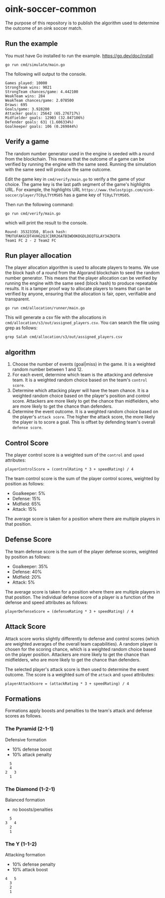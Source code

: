 # oink-soccer-common

The purpose of this repository is to publish the algorithm used to determine the outcome of an oink soccer match.

## Run the example

You must have Go installed to run the example. https://go.dev/doc/install

```shell
go run cmd/simulate/main.go
```

The following will output to the console.

```text
Games played: 10000
StrongTeam wins: 9021
StrongTeam chances/game: 4.442100
WeakTeam wins: 284
WeakTeam chances/game: 2.078500
Draws: 695
Goals/game: 3.928200
Attacker goals: 25642 (65.276717%)
Midfielder goals: 12903 (32.847106%)
Defender goals: 631 (1.606334%)
Goalkeeper goals: 106 (0.269844%)
```

## Verify a game

The random number generator used in the engine is seeded with a round from the blockchain. This means that the outcome of a game can be verified by running the engine with the same seed.
Running the simulation with the same seed will produce the same outcome.

Edit the game key in `cmd/verify/main.go` to verify a the game of your choice. The game key is the last path segment of the game's highlights URL. For example, the highlights URL `https://www.thelostpigs.com/oink-soccer/player/TC0yLTYtMS05` has a game key of `TC0yLTYtMS05`.

Then run the following command:

```shell
go run cmd/verify/main.go
```

which will print the result to the console.

```text
Round: 35323350, Block hash: TMUTUFAKGCDT4VHG2QJCIRR26ATBIWDOKDGDLDEQTGLAY34ZKDTA
Team1 FC 2 - 2 Team2 FC
```

## Run player allocation

The player allocation algorithm is used to allocate players to teams. We use the block hash of a round from the Algorand blockchain to seed the random number generator. This means that the player allocation can be verified by running the engine with the same seed (block hash) to produce repeatable results. It is a tamper proof way to allocate players to teams that can be verified by anyone, ensuring that the allocation is fair, open, verifiable and transparent.

```shell
go run cmd/allocation/runner/main.go
```

This will generate a csv file with the allocations in `cmd/allocation/s3/out/assigned_players.csv`. You can search the file using grep as follows:

```shell
grep Salah cmd/allocation/s3/out/assigned_players.csv
```

## algorithm

1. Choose the number of events (goal|miss) in the game. It is a weighted random number between 1 and 12.
2. For each event, determine which team is the attacking and defensive team. It is a weighted random choice based on the team's `control score`.
3. Determine which attacking player will have the team chance. It is a weighted random choice based on the player's position and control score. Attackers are more likely to get the chance than midfielders, who are more likely to get the chance than defenders.
4. Determine the event outcome. It is a weighted random choice based on the player's `attack score`. The higher the attack score, the more likely the player is to score a goal. This is offset by defending team's overall `defense score`.

## Control Score

The player control score is a weighted sum of the `control` and `speed` attributes:

```text
playerControlScore = (controlRating * 3 + speedRating) / 4
```

The team control score is the sum of the player control scores, weighted by position as follows:

- Goalkeeper: 5%
- Defense: 15%
- Midfield: 65%
- Attack: 15%

The average score is taken for a position where there are multiple players in that position.

## Defense Score

The team defense score is the sum of the player defense scores, weighted by position as follows:

- Goalkeeper: 35%
- Defense: 40%
- Midfield: 20%
- Attack: 5%

The average score is taken for a position where there are multiple players in that position. The individual defense score of a player is a function of the defense and speed attributes as follows:

```text
playerDefenseScore = (defenseRating * 3 + speedRating) / 4
```

## Attack Score

Attack score works slightly differently to defense and control scores (which are weighted averages of the overall team capabilities). A random player is chosen for the scoring chance, which is a weighted random choice based on the player position. Attackers are more likely to get the chance than midfielders, who are more likely to get the chance than defenders.

The selected player's attack score is then used to determine the event outcome. The score is a weighted sum of the `attack` and `speed` attributes:

```text
playerAttackScore = (attackRating * 3 + speedRating) / 4
```

## Formations

Formations apply boosts and penalties to the team's attack and defense scores as follows.

### The Pyramid (2-1-1)

Defensive formation

- 10% defense boost
- 10% attack penalty

```
  5
  4
2   3
  1
```

### The Diamond (1-2-1)

Balanced formation

- no boosts/penalties

```
  5
3   4
  2
  1
```

### The Y (1-1-2)

Attacking formation

- 10% defense penalty
- 10% attack boost

```
4   5
  3
  2
  1
```
